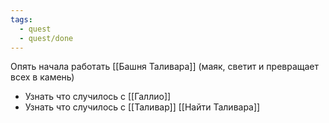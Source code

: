 ```yaml
---
tags:
  - quest
  - quest/done
---
```

Опять начала работать [[Башня Таливара]] (маяк, светит и превращает всех в камень)

- Узнать что случилось с [[Галлио]]
- Узнать что случилось с [[Таливар]] [[Найти Таливара]]
